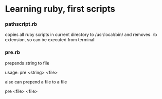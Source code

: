 # Learning ruby, first scripts

### pathscript.rb

copies all ruby scripts in current directory to /usr/local/bin/ and removes .rb extension, so can be executed from terminal

### pre.rb

prepends string to file

usage: pre \<string\> \<file\>

also can prepend a file to a file

pre \<file\> \<file\>
